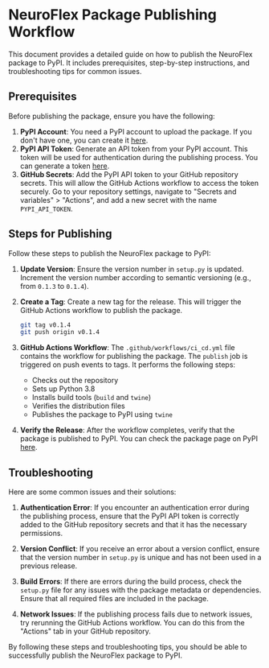 # NeuroFlex Package Publishing Workflow

This document provides a detailed guide on how to publish the NeuroFlex package to PyPI. It includes prerequisites, step-by-step instructions, and troubleshooting tips for common issues.

## Prerequisites

Before publishing the package, ensure you have the following:

1. **PyPI Account**: You need a PyPI account to upload the package. If you don't have one, you can create it [here](https://pypi.org/account/register/).
2. **PyPI API Token**: Generate an API token from your PyPI account. This token will be used for authentication during the publishing process. You can generate a token [here](https://pypi.org/manage/account/#api-tokens).
3. **GitHub Secrets**: Add the PyPI API token to your GitHub repository secrets. This will allow the GitHub Actions workflow to access the token securely. Go to your repository settings, navigate to "Secrets and variables" > "Actions", and add a new secret with the name `PYPI_API_TOKEN`.

## Steps for Publishing

Follow these steps to publish the NeuroFlex package to PyPI:

1. **Update Version**: Ensure the version number in `setup.py` is updated. Increment the version number according to semantic versioning (e.g., from `0.1.3` to `0.1.4`).

2. **Create a Tag**: Create a new tag for the release. This will trigger the GitHub Actions workflow to publish the package.
   ```bash
   git tag v0.1.4
   git push origin v0.1.4
   ```

3. **GitHub Actions Workflow**: The `.github/workflows/ci_cd.yml` file contains the workflow for publishing the package. The `publish` job is triggered on push events to tags. It performs the following steps:
   - Checks out the repository
   - Sets up Python 3.8
   - Installs build tools (`build` and `twine`)
   - Verifies the distribution files
   - Publishes the package to PyPI using `twine`

4. **Verify the Release**: After the workflow completes, verify that the package is published to PyPI. You can check the package page on PyPI [here](https://pypi.org/project/neuroflex/).

## Troubleshooting

Here are some common issues and their solutions:

1. **Authentication Error**: If you encounter an authentication error during the publishing process, ensure that the PyPI API token is correctly added to the GitHub repository secrets and that it has the necessary permissions.

2. **Version Conflict**: If you receive an error about a version conflict, ensure that the version number in `setup.py` is unique and has not been used in a previous release.

3. **Build Errors**: If there are errors during the build process, check the `setup.py` file for any issues with the package metadata or dependencies. Ensure that all required files are included in the package.

4. **Network Issues**: If the publishing process fails due to network issues, try rerunning the GitHub Actions workflow. You can do this from the "Actions" tab in your GitHub repository.

By following these steps and troubleshooting tips, you should be able to successfully publish the NeuroFlex package to PyPI.
